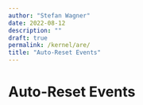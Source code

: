 ```yaml
---
author: "Stefan Wagner"
date: 2022-08-12
description: ""
draft: true
permalink: /kernel/are/
title: "Auto-Reset Events"
---
```


# Auto-Reset Events
